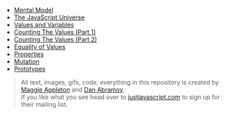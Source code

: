 - [Mental Model](./01-mental-model)
- [The JavaScript Universe](./02-the-javascript-universe)
- [Values and Variables](./03-values-and-variables)
- [Counting The Values (Part 1)](./04-counting-the-values-part-1)
- [Counting The Values (Part 2)](./05-counting-the-values-part-2)
- [Equality of Values](./06-Equality-of-Values)
- [Properties](./07-Properties)
- [Mutation](./08-mutation)
- [Prototypes](./09-prototypes)


> All text, images, gifs, code, everything in this repository is created by [Maggie Appleton](https://illustrated.dev/) and [Dan Abramov](https://overreacted.io/).   
> If you like what you see head over to [justjavascript.com](https://justjavascript.com/) to sign up for their mailing list.

